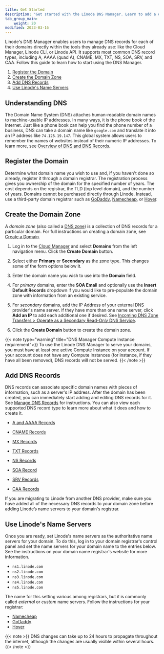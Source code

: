 ```yaml
---
title: Get Started
description: "Get started with the Linode DNS Manager. Learn to add a domain and add DNS records."
tab_group_main:
    weight: 20
modified: 2023-03-16
---
```


Linode's DNS Manager enables users to manage DNS records for each of their domains directly within the tools they already use: like the Cloud Manager, Linode CLI, or Linode API. It supports most common DNS record types, including A, AAAA (quad A), CNAME, MX, TXT, NS, SOA, SRV, and CAA. Follow this guide to learn how to start using the DNS Manager.

1. [Register the Domain](#register-the-domain)
1. [Create the Domain Zone](#create-the-domain-zone)
1. [Add DNS Records](#add-dns-records)
1. [Use Linode's Name Servers](#use-linodes-name-servers)

## Understanding DNS

The Domain Name System (DNS) attaches human-readable domain names to machine-usable IP addresses. In many ways, it is the phone book of the Internet. Just like a phone book can help you find the phone number of a business, DNS can take a domain name like `google.com` and translate it into an IP address like `74.125.19.147`. This global system allows users to remember the names of websites instead of their numeric IP addresses. To learn more, see [Overview of DNS and DNS Records](/docs/guides/dns-overview/).

## Register the Domain

Determine what domain name you wish to use and, if you haven't done so already, register it through a domain registrar. The registration process gives you ownership of the domain for the specified number of years. The cost depends on the registrar, the TLD (top level domain), and the number of years. Domains cannot be purchased directly through Linode. Instead, use a third-party domain registrar such as [GoDaddy](https://www.godaddy.com/), [Namecheap](https://www.namecheap.com/), or [Hover](https://www.hover.com/).

## Create the Domain Zone

A *domain zone* (also called a [DNS zone](https://en.wikipedia.org/wiki/DNS_zone)) is a collection of DNS records for a particular domain. For full instructions on creating a domain zone, see [Create a Domain](/docs/products/networking/dns-manager/guides/create-domain/).

1. Log in to the [Cloud Manager](https://cloud.linode.com/) and select **Domains** from the left navigation menu. Click the **Create Domain** button.

1. Select either **Primary** or **Secondary** as the zone type. This changes some of the form options below it.

1. Enter the domain name you wish to use into the **Domain** field.

1. For *primary* domains, enter the **SOA Email** and optionally use the **Insert Default Records** dropdown if you would like to pre-populate the domain zone with information from an existing service.

1. For *secondary* domains, add the IP Address of your external DNS provider's name server. If they have more than one name server, click **Add an IP** to add each additional one if desired. See [Incoming DNS Zone Transfers > Operate as a Secondary Read-Only DNS Service](/docs/products/networking/dns-manager/guides/incoming-dns-zone-transfers/#operate-as-a-secondary-read-only-dns-service).

1. Click the **Create Domain** button to create the domain zone.

{{< note type="warning" title="DNS Manager Compute Instance requirement">}}
To use the Linode DNS Manager to serve your domains, you must have at least one active Compute Instance on your account. If your account does not have any Compute Instances (for instance, if they have all been removed), DNS records will not be served.
{{< /note >}}

## Add DNS Records

DNS records can associate specific domain names with pieces of information, such as a server's IP address. After the domain has been created, you can immediately start adding and editing DNS records for it. See [Manage DNS Records](/docs/products/networking/dns-manager/guides/manage-dns-records/) for instructions. You can also view each supported DNS record type to learn more about what it does and how to create it.

- [A and AAAA Records](/docs/products/networking/dns-manager/guides/a-record/)

- [CNAME Records](/docs/products/networking/dns-manager/guides/cname-record/)

- [MX Records](/docs/products/networking/dns-manager/guides/mx-record/)

- [TXT Records](/docs/products/networking/dns-manager/guides/txt-record/)

- [NS Records](/docs/products/networking/dns-manager/guides/ns-record/)

- [SOA Record](/docs/products/networking/dns-manager/guides/soa-record/)

- [SRV Records](/docs/products/networking/dns-manager/guides/srv-record/)

- [CAA Records](/docs/products/networking/dns-manager/guides/caa-record/)

If you are migrating to Linode from another DNS provider, make sure you have added all of the necessary DNS records to your domain zone before adding Linode’s name servers to your domain's registrar.

## Use Linode's Name Servers

Once you are ready, set Linode's name servers as the authoritative name servers for your domain. To do this, log in to your domain registrar's control panel and set the name servers for your domain name to the entries below. See the instructions on your domain name registrar's website for more information.

- `ns1.linode.com`
- `ns2.linode.com`
- `ns3.linode.com`
- `ns4.linode.com`
- `ns5.linode.com`

The name for this setting various among registrars, but it is commonly called *external* or *custom* name servers. Follow the instructions for your registrar:

- [Namecheap](https://www.namecheap.com/support/knowledgebase/article.aspx/767/10/how-to-change-dns-for-a-domain/)
- [GoDaddy](https://www.godaddy.com/help/change-nameservers-for-my-domains-664)
- [Hover](https://help.hover.com/hc/en-us/articles/217282477--Changing-your-domain-nameservers)

{{< note >}}
DNS changes can take up to 24 hours to propagate throughout the internet, although the changes are usually visible within several hours.
{{< /note >}}
